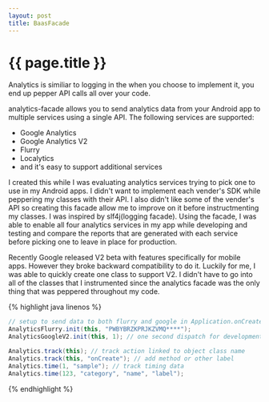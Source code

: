 ```yaml
---
layout: post
title: BaasFacade
---
```


{{ page.title }}
================

Analytics is similiar to logging in the when you choose to implement it,
you end up pepper API calls all over your code.

analytics-facade allows you to send analytics data from your Android app to multiple services using a single API.
The following services are supported:

* Google Analytics
* Google Analytics V2
* Flurry
* Localytics
* and it's easy to support additional services

I created this while I was evaluating analytics services trying to pick one to use in my Android apps.
I didn't want to implement each vender's SDK while peppering my classes with their API.
I also didn't like some of the vender's API 
so creating this facade allow me to improve on it before instructmenting  my classes.
I was inspired by slf4j(logging facade).
Using the facade, I was able to enable all four analytics services in my app while developing and testing
and compare the reports that are generated with each service before picking one to leave in place for production.

Recently Google released V2 beta with features specifically for mobile apps. 
However they broke backward compatibility to do it. 
Luckily for me, I was able to quickly create one class to support V2.
I didn't have to go into all of the classes that I instrumented since the analytics facade was the only thing that was peppered throughout my code.

{% highlight java linenos %}
```java
// setup to send data to both flurry and google in Application.onCreate
AnalyticsFlurry.init(this, "PWBYBRZKPRJKZVMQ****");
AnalyticsGoogleV2.init(this, 1); // one second dispatch for development

Analytics.track(this); // track action linked to object class name
Analytics.track(this, "onCreate"); // add method or other label
Analytics.time(1, "sample"); // track timing data
Analytics.time(123, "category", "name", "label");    
```
{% endhighlight %}
